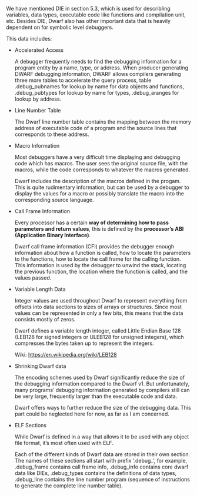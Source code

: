 We have mentioned DIE in section 5.3, which is used for describling variables, data types, executable code like functions and compilation unit, etc. Besides DIE, Dwarf also has other important data that is heavily dependent on for symbolic level debuggers.

This data includes:

- Accelerated Access

  A debugger frequently needs to find the debugging information for a program entity by a name, type, or address. When producer generating DWARF debugging information, DWARF allows compilers generating three more tables to accelerate the query process, table .debug_pubnames for lookup by name for data objects and functions, .debug_pubtypes for lookup by name for types, .debug_aranges for lookup by address.

- Line Number Table 

  The Dwarf line number table contains the mapping between the memory address of executable code of a program and the source lines that corresponds to these address. 

- Macro Information 

  Most debuggers have a very difficult time displaying and debugging code which has macros. The user sees the original source file, with the macros, while the code corresponds to whatever the macros generated. 

  Dwarf includes the description of the macros defined in the progam. This is quite rudimentary information, but can be used by a debugger to display the values for a macro or possibly translate the macro into the corresponding source language. 

- Call Frame Information 

  Every processor has a certain **way of determining how to pass parameters and return values**, this is defined by the **processor’s ABI (Application Binary Interface)**. 

  Dwarf call frame information (CFI) provides the debugger enough information about how a function is called, how to locate the parameters to the functions, how to locate the call frame for the calling function. This information is used by the debugger to unwind the stack, locating the previous function, the location where the function is called, and the values passed. 

- Variable Length Data 

  Integer values are used throughout Dwarf to represent everything from offsets into data sections to sizes of arrays or structures. Since most values can be represented in only a few bits, this means that the data consists mostly of zeros. 

  Dwarf defines a variable length integer, called Little Endian Base 128 (LEB128 for signed integers or ULEB128 for unsigned integers), which compresses the bytes taken up to represent the integers.  

  Wiki: https://en.wikipedia.org/wiki/LEB128 

- Shrinking Dwarf data

  The encoding schemes used by Dwarf significantly reduce the size of the debugging information compared to the Dwarf v1. But unfortunately, many programs’ debugging information generated by compilers still can be very large, frequently larger than the executable code and data. 

  Dwarf offers ways to further reduce the size of the debugging data. This part could be neglected here for now, as far as I am concerned. 

- ELF Sections

  While Dwarf is defined in a way that allows it to be used with any object file format, it’s most often used with ELF.  

  Each of the different kinds of Dwarf data are stored in their own section. The names of these sections all start with prefix ‘.debug_’, for example, .debug_frame contains call frame info, .debug_info contains core dwarf data like DIEs, .debug_types contains the definitions of data types, .debug_line contains the line number program (sequence of instructions to generate the complete line number table).